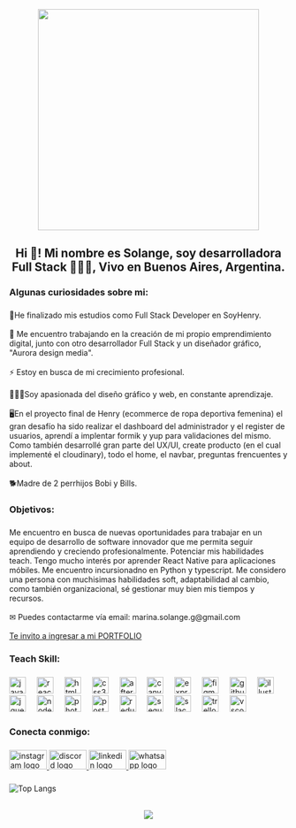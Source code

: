 
<div align="center">
  <img height="400" src="https://res.cloudinary.com/dv7kzlqy6/image/upload/v1708442082/githubprofile_rffn6j.png"  />
</div>

<h2 align="center">Hi 👋! Mi nombre es Solange, soy desarrolladora Full Stack 👩🏻‍💻, Vivo en Buenos Aires, Argentina.</h2>

###

<h3 align="left">Algunas curiosidades sobre mi:</h3>

###

<p align="left" >🚀He finalizado mis estudios como Full Stack Developer en SoyHenry.<br><br>🌌 Me encuentro trabajando en la creación de mi propio emprendimiento digital, junto con otro desarrollador Full Stack y un diseñador gráfico, "Aurora design media".<br><br>⚡ Estoy en busca de mi crecimiento profesional.<br><br>👩🏻‍🎨Soy apasionada del diseño gráfico y web, en constante aprendizaje. <br><br>🖥️En el proyecto final de Henry (ecommerce de ropa deportiva femenina) el gran desafío ha sido realizar el dashboard del administrador y el register de usuarios, aprendí a implentar formik y yup para validaciones del mismo. Como también desarrollé gran parte del UX/UI, create producto (en el cual implementé el cloudinary), todo el home, el navbar, preguntas frencuentes y about.<br><br>🐕Madre de 2 perrhijos Bobi y Bills.</p>

###

<h3 align="left">Objetivos:</h3>

###

<p align="left">Me encuentro en busca de nuevas oportunidades para trabajar en un equipo de desarrollo de software innovador que me permita seguir aprendiendo y creciendo profesionalmente. Potenciar mis habilidades teach. Tengo mucho interés por aprender React Native para aplicaciones móbiles. Me encuentro incursionadno en Python y typescript. Me considero una persona con muchisimas habilidades soft, adaptabilidad al cambio, como también organizacional, sé gestionar muy bien mis tiempos y recursos. <br><br>✉ Puedes contactarme vía email: marina.solange.g@gmail.com<br><br> <a href="https://portfolio-msg.vercel.app/">Te invito a ingresar a mi PORTFOLIO</a></p>

###

<h3 align="left">Teach Skill:</h3>

###

<div align="left">
  <img src="https://cdn.jsdelivr.net/gh/devicons/devicon/icons/javascript/javascript-original.svg" height="30" alt="javascript logo"  />
  <img width="12" />
  <img src="https://cdn.jsdelivr.net/gh/devicons/devicon/icons/react/react-original.svg" height="30" alt="react logo"  />
  <img width="12" />
  <img src="https://cdn.jsdelivr.net/gh/devicons/devicon/icons/html5/html5-original.svg" height="30" alt="html5 logo"  />
  <img width="12" />
  <img src="https://cdn.jsdelivr.net/gh/devicons/devicon/icons/css3/css3-original.svg" height="30" alt="css3 logo"  />
  <img width="12" />
  <img src="https://cdn.jsdelivr.net/gh/devicons/devicon/icons/aftereffects/aftereffects-original.svg" height="30" alt="aftereffects logo"  />
  <img width="12" />
  <img src="https://cdn.jsdelivr.net/gh/devicons/devicon/icons/canva/canva-original.svg" height="30" alt="canva logo"  />
  <img width="12" />
  <img src="https://cdn.jsdelivr.net/gh/devicons/devicon/icons/express/express-original.svg" height="30" alt="express logo"  />
  <img width="12" />
  <img src="https://cdn.jsdelivr.net/gh/devicons/devicon/icons/figma/figma-original.svg" height="30" alt="figma logo"  />
  <img width="12" />
  <img src="https://cdn.jsdelivr.net/gh/devicons/devicon/icons/github/github-original.svg" height="30" alt="github logo"  />
  <img width="12" />
  <img src="https://cdn.jsdelivr.net/gh/devicons/devicon/icons/illustrator/illustrator-plain.svg" height="30" alt="illustrator logo"  />
  <img width="12" />
  <img src="https://cdn.jsdelivr.net/gh/devicons/devicon/icons/jquery/jquery-original.svg" height="30" alt="jquery logo"  />
  <img width="12" />
  <img src="https://cdn.jsdelivr.net/gh/devicons/devicon/icons/nodejs/nodejs-original.svg" height="30" alt="nodejs logo"  />
  <img width="12" />
  <img src="https://cdn.jsdelivr.net/gh/devicons/devicon/icons/photoshop/photoshop-plain.svg" height="30" alt="photoshop logo"  />
  <img width="12" />
  <img src="https://cdn.jsdelivr.net/gh/devicons/devicon/icons/postgresql/postgresql-original.svg" height="30" alt="postgresql logo"  />
  <img width="12" />
  <img src="https://cdn.jsdelivr.net/gh/devicons/devicon/icons/redux/redux-original.svg" height="30" alt="redux logo"  />
  <img width="12" />
  <img src="https://cdn.jsdelivr.net/gh/devicons/devicon/icons/sequelize/sequelize-original.svg" height="30" alt="sequelize logo"  />
  <img width="12" />
  <img src="https://cdn.jsdelivr.net/gh/devicons/devicon/icons/slack/slack-original.svg" height="30" alt="slack logo"  />
  <img width="12" />
  <img src="https://cdn.jsdelivr.net/gh/devicons/devicon/icons/trello/trello-plain.svg" height="30" alt="trello logo"  />
  <img width="12" />
  <img src="https://cdn.jsdelivr.net/gh/devicons/devicon/icons/vscode/vscode-original.svg" height="30" alt="vscode logo"  />
</div>

###

<h3 align="left">Conecta conmigo:</h3>

###

<div align="left">
  <a href="https://www.instagram.com/aurora.designmedia/" target="_blank">
    <img src="https://raw.githubusercontent.com/maurodesouza/profile-readme-generator/master/src/assets/icons/social/instagram/default.svg" width="68" height="35" alt="instagram logo"  />
  </a>
  <a href="https://discord.com/MSGcamp" target="_blank">
    <img src="https://raw.githubusercontent.com/maurodesouza/profile-readme-generator/master/src/assets/icons/social/discord/default.svg" width="68" height="35" alt="discord logo"  />
  </a>
  <a href="https://www.linkedin.com/in/marina-solange-garcia/" target="_blank">
    <img src="https://raw.githubusercontent.com/maurodesouza/profile-readme-generator/master/src/assets/icons/social/linkedin/default.svg" width="68" height="35" alt="linkedin logo"  />
  </a>
  <a href="https://wa.me/qr/DN5JPUF6ZBAQG1" target="_blank">
    <img src="https://raw.githubusercontent.com/maurodesouza/profile-readme-generator/master/src/assets/icons/social/whatsapp/default.svg" width="68" height="35" alt="whatsapp logo"  />
  </a>
</div>

###

###
 
![Top Langs](https://github-readme-stats.vercel.app/api/top-langs/?username=anuraghazra&layout=compact)

<br/>  

<div align="center">
<img src="https://komarev.com/ghpvc/?username=msolangeg&&style=flat-square" align="center" />
</div>  

<br />

